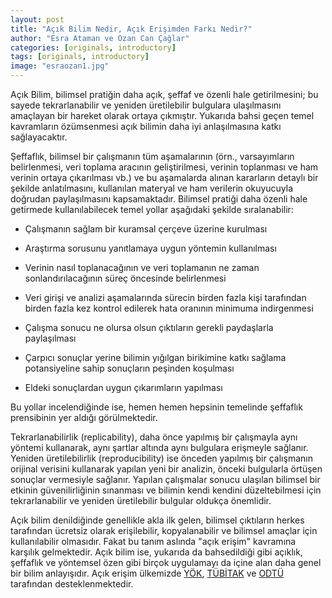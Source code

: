 ```yaml
---
layout: post
title: "Açık Bilim Nedir, Açık Erişimden Farkı Nedir?"
author: "Esra Ataman ve Ozan Can Çağlar"
categories: [originals, introductory]
tags: [originals, introductory]
image: "esraozan1.jpg"
---
```


Açık Bilim, bilimsel pratiğin daha açık, şeffaf ve özenli hale
getirilmesini; bu sayede tekrarlanabilir ve yeniden üretilebilir
bulgulara ulaşılmasını amaçlayan bir hareket olarak ortaya çıkmıştır.
Yukarıda bahsi geçen temel kavramların özümsenmesi açık bilimin daha iyi
anlaşılmasına katkı sağlayacaktır.

Şeffaflık, bilimsel bir çalışmanın tüm aşamalarının (örn., varsayımların
belirlenmesi, veri toplama aracının geliştirilmesi, verinin toplanması
ve ham verinin ortaya çıkarılması vb.) ve bu aşamalarda alınan
kararların detaylı bir şekilde anlatılmasını, kullanılan materyal ve ham
verilerin okuyucuyla doğrudan paylaşılmasını kapsamaktadır. Bilimsel
pratiği daha özenli hale getirmede kullanılabilecek temel yollar
aşağıdaki şekilde sıralanabilir:

-   Çalışmanın sağlam bir kuramsal çerçeve üzerine kurulması

-   Araştırma sorusunu yanıtlamaya uygun yöntemin kullanılması

-   Verinin nasıl toplanacağının ve veri toplamanın ne zaman sonlandırılacağının süreç öncesinde belirlenmesi

-   Veri girişi ve analizi aşamalarında sürecin birden fazla kişi tarafından birden fazla kez kontrol edilerek hata oranının minimuma indirgenmesi

-   Çalışma sonucu ne olursa olsun çıktıların gerekli paydaşlarla paylaşılması

-   Çarpıcı sonuçlar yerine bilimin yığılgan birikimine katkı sağlama potansiyeline sahip sonuçların peşinden koşulması

-   Eldeki sonuçlardan uygun çıkarımların yapılması

Bu yollar incelendiğinde ise, hemen hemen hepsinin temelinde şeffaflık
prensibinin yer aldığı görülmektedir.

Tekrarlanabilirlik (replicability), daha önce yapılmış bir çalışmayla
aynı yöntemi kullanarak, aynı şartlar altında aynı bulgulara erişmeyle
sağlanır. Yeniden üretilebilirlik (reproducibility) ise önceden yapılmış
bir çalışmanın orijinal verisini kullanarak yapılan yeni bir analizin,
önceki bulgularla örtüşen sonuçlar vermesiyle sağlanır. Yapılan
çalışmalar sonucu ulaşılan bilimsel bir etkinin güvenilirliğinin
sınanması ve bilimin kendi kendini düzeltebilmesi için tekrarlanabilir
ve yeniden üretilebilir bulgular oldukça önemlidir.

Açık bilim denildiğinde genellikle akla ilk gelen, bilimsel çıktıların
herkes tarafından ücretsiz olarak erişilebilir, kopyalanabilir ve
bilimsel amaçlar için kullanılabilir olmasıdır. Fakat bu tanım aslında
"açık erişim" kavramına karşılık gelmektedir. Açık bilim ise, yukarıda
da bahsedildiği gibi açıklık, şeffaflık ve yöntemsel özen gibi birçok
uygulamayı da içine alan daha genel bir bilim anlayışıdır. Açık erişim
ülkemizde
[YÖK](https://acikerisim.yok.gov.tr/acik-erisim),
[TÜBİTAK](https://cabim.ulakbim.gov.tr/ulakbim-acik-erisim-faaliyetleri/)
ve
[ODTÜ](https://lib.metu.edu.tr/tr/acik-erisim-ve-kurumsal-arsiv-birimi-0)
tarafından desteklenmektedir.
